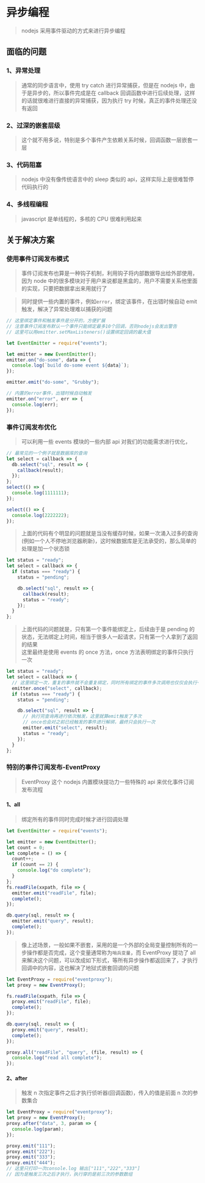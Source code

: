 # 异步编程

> nodejs 采用事件驱动的方式来进行异步编程

## 面临的问题

### 1、异常处理

> 通常的同步语言中，使用 try catch 进行异常捕获，但是在 nodejs 中，由于是异步的，所以事件完成是在 callback 回调函数中进行后续处理，这样的话就很难进行直接的异常捕获，因为执行 try 时候，真正的事件处理还没有返回

### 2、过深的嵌套层级

> 这个就不用多说，特别是多个事件产生依赖关系时候，回调函数一层嵌套一层

### 3、代码阻塞

> nodejs 中没有像传统语言中的 sleep 类似的 api，这样实际上是很难暂停代码执行的

### 4、多线程编程

> javascript 是单线程的，多核的 CPU 很难利用起来

## 关于解决方案

### 使用事件订阅发布模式

> 事件订阅发布也算是一种钩子机制，利用钩子将内部数据导出给外部使用，因为 node 中的很多模块对于用户来说都是黑盒的，用户不需要关系他里面的实现，只要把数据拿出来用就行了

> 同时提供一些内置的事件，例如`error`，绑定该事件，在出错时候自动 emit 触发，解决了异常处理难以捕获的问题

```javascript
// 这里绑定事件和触发事件是分开的，方便扩展
// 注意事件订阅发布默认一个事件只能绑定最多10个回调，否则nodejs会发出警告
// 这里可以用emitter.setMaxListeners()设置绑定回调的最大值

let EventEmitter = require("events");

let emitter = new EventEmitter();
emitter.on("do-some", data => {
  console.log(`build do-some event ${data}`);
});

emitter.emit("do-some", "Grubby");

// 内置的error事件，出错时候自动触发
emitter.on("error", err => {
  console.log(err);
});
```

### 事件订阅发布优化

> 可以利用一些 events 模块的一些内部 api 对我们的功能需求进行优化，

```javascript
// 最常见的一个例子就是数据库的查询
let select = callback => {
  db.select("sql", result => {
    callback(result);
  });
};
select(() => {
  console.log(1111111);
});

select(() => {
  console.log(2222222);
});
```

> 上面的代码有个明显的问题就是当没有缓存时候，如果一次涌入过多的查询(例如一个人不停地浏览器刷新)，这时候数据库是无法承受的，那么简单的处理是加一个状态锁

```javascript
let status = "ready";
let select = callback => {
  if (status === "ready") {
    status = "pending";

    db.select("sql", result => {
      callback(result);
      status = "ready";
    });
  }
};
```

> 上面代码的问题就是，只有第一个事件能绑定上，后续由于是 pending 的状态，无法绑定上时间，相当于很多人一起请求，只有第一个人拿到了返回的结果  
> 这里最终是使用 events 的 once 方法，once 方法表明绑定的事件只执行一次

```javascript
let status = "ready";
let select = callback => {
  // 这里绑定一次，重复的事件就不会重复绑定，同时所有绑定的事件多次调用也仅仅会执行一次
  emitter.once("select", callback);
  if (status === "ready") {
    status = "pending";

    db.select("sql", result => {
      // 执行完查询再进行依次触发，这里就算emit触发了多次
      // once也会对之前已经触发的事件进行解绑，最终只会执行一次
      emitter.emit("select", result);
      status = "ready";
    });
  }
};
```

### 特别的事件订阅发布-EventProxy

> EventProxy 这个 nodejs 内置模块提功力一些特殊的 api 来优化事件订阅发布流程

#### 1、all

> 绑定所有的事件同时完成时候才进行回调处理

```javascript
let EventEmitter = require("events");

let emitter = new EventEmitter();
let count = 0;
let complete = () => {
  count++;
  if (count == 2) {
    console.log("do complete");
  }
};
fs.readFile(xxpath, file => {
  emitter.emit("readFile", file);
  complete();
});

db.query(sql, result => {
  emitter.emit("query", result);
  complete();
});
```

> 像上述场景，一般如果不嵌套，采用的是一个外部的全局变量控制所有的一步操作都是否完成，这个变量通常称为`哨兵变量`，而 EventProxy 提功了 all 来解决这个问题，可以改成如下形式，等所有异步操作都返回来了，才执行回调中的内容，这也解决了地狱式嵌套回调的问题

```javascript
let EventProxy = require("eventproxy");
let proxy = new EventProxy();

fs.readFile(xxpath, file => {
  proxy.emit("readFile", file);
  complete();
});

db.query(sql, result => {
  proxy.emit("query", result);
  complete();
});

proxy.all("readFile", "query", (file, result) => {
  console.log("read all complete");
});
```

#### 2、after

> 触发 n 次指定事件之后才执行侦听器(回调函数)，传入的值是前面 n 次的参数集合

```javascript
let EventProxy = require("eventproxy");
let proxy = new EventProxy();
proxy.after("data", 3, param => {
  console.log(param);
});

proxy.emit("111");
proxy.emit("222");
proxy.emit("333");
proxy.emit("444");
// 这里只打印一次console.log 输出["111","222","333"]
// 因为是触发三次之后才执行，执行穿的是前三次的参数数组
```
